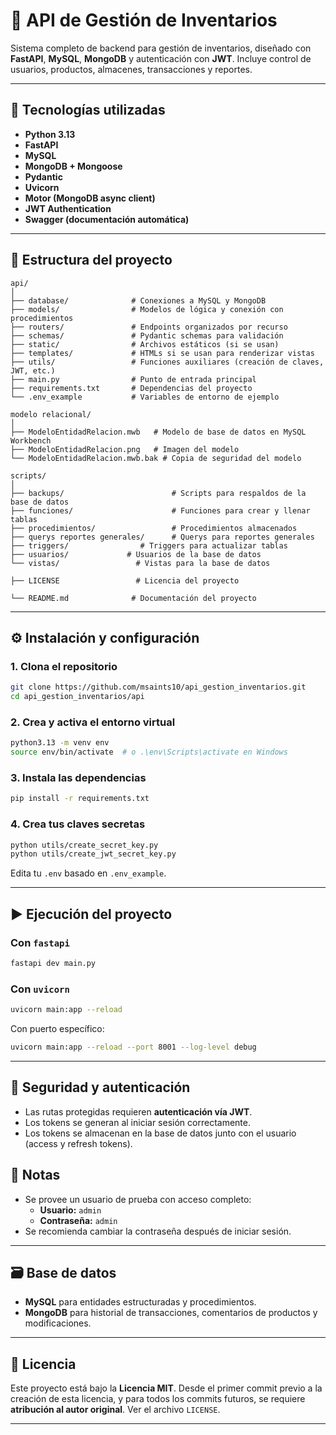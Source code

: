 # 🧠 API de Gestión de Inventarios

Sistema completo de backend para gestión de inventarios, diseñado con **FastAPI**, **MySQL**, **MongoDB** y autenticación con **JWT**. Incluye control de usuarios, productos, almacenes, transacciones y reportes.

---

## 🚀 Tecnologías utilizadas

- **Python 3.13**
- **FastAPI**
- **MySQL**
- **MongoDB + Mongoose**
- **Pydantic**
- **Uvicorn**
- **Motor (MongoDB async client)**
- **JWT Authentication**
- **Swagger (documentación automática)**

---

## 📁 Estructura del proyecto

```
api/
│
├── database/              # Conexiones a MySQL y MongoDB
├── models/                # Modelos de lógica y conexión con procedimientos
├── routers/               # Endpoints organizados por recurso
├── schemas/               # Pydantic schemas para validación
├── static/                # Archivos estáticos (si se usan)
├── templates/             # HTMLs si se usan para renderizar vistas
├── utils/                 # Funciones auxiliares (creación de claves, JWT, etc.)
├── main.py                # Punto de entrada principal
├── requirements.txt       # Dependencias del proyecto
└── .env_example           # Variables de entorno de ejemplo

modelo relacional/
│
├── ModeloEntidadRelacion.mwb   # Modelo de base de datos en MySQL Workbench
├── ModeloEntidadRelacion.png   # Imagen del modelo
└── ModeloEntidadRelacion.mwb.bak # Copia de seguridad del modelo

scripts/
│
├── backups/                        # Scripts para respaldos de la base de datos
├── funciones/                      # Funciones para crear y llenar tablas
├── procedimientos/                 # Procedimientos almacenados
├── querys reportes generales/      # Querys para reportes generales
├── triggers/                # Triggers para actualizar tablas
├── usuarios/             # Usuarios de la base de datos
└── vistas/                 # Vistas para la base de datos

├── LICENSE                 # Licencia del proyecto

└── README.md              # Documentación del proyecto

```

---

## ⚙️ Instalación y configuración

### 1. Clona el repositorio

```bash
git clone https://github.com/msaints10/api_gestion_inventarios.git
cd api_gestion_inventarios/api
```

### 2. Crea y activa el entorno virtual

```bash
python3.13 -m venv env
source env/bin/activate  # o .\env\Scripts\activate en Windows
```

### 3. Instala las dependencias

```bash
pip install -r requirements.txt
```

### 4. Crea tus claves secretas

```bash
python utils/create_secret_key.py
python utils/create_jwt_secret_key.py
```

Edita tu `.env` basado en `.env_example`.

---

## ▶️ Ejecución del proyecto

### Con `fastapi`

```bash
fastapi dev main.py
```

### Con `uvicorn`

```bash
uvicorn main:app --reload
```

Con puerto específico:

```bash
uvicorn main:app --reload --port 8001 --log-level debug
```

---

## 🔐 Seguridad y autenticación

- Las rutas protegidas requieren **autenticación vía JWT**.
- Los tokens se generan al iniciar sesión correctamente.
- Los tokens se almacenan en la base de datos junto con el usuario (access y refresh tokens).


## 📜 Notas

- Se provee un usuario de prueba con acceso completo:
  - **Usuario:** `admin`
  - **Contraseña:** `admin`
- Se recomienda cambiar la contraseña después de iniciar sesión.

---

## 🗃️ Base de datos

- **MySQL** para entidades estructuradas y procedimientos.
- **MongoDB** para historial de transacciones, comentarios de productos y modificaciones.

---

## 🧾 Licencia

Este proyecto está bajo la **Licencia MIT**. Desde el primer commit previo a la creación de esta licencia, y para todos los commits futuros, se requiere **atribución al autor original**. Ver el archivo `LICENSE`.

---